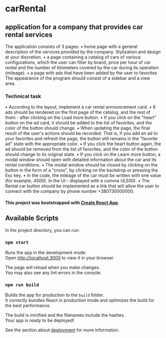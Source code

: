 # carRental
## application for a company that provides car rental services

The application consists of 3 pages:
  • home page with a general description of the services provided by the company. Stylization and design at your discretion.
  • a page containing a catalog of cars of various configurations, which the user can filter by brand, price per hour of car rental and the number of kilometers covered by the car during its operation (mileage).
  • a page with ads that have been added by the user to favorites The appearance of the program should consist of a sidebar and a view area.

### Technical task
  •  According to the layout, implement a car rental announcement card.
  •  8 ads should be rendered on the first page of the catalog, and the rest of them - after clicking on the Load more button.
  •  If you click on the "heart" button on the ad card, it should be added to the list of favorites, and the color of the button should change.
  •  When updating the page, the final result of the user's actions should be recorded. That is, if you add an ad to your favorites and refresh the page, the button still remains in the "favorite ad" state with the appropriate color.
  •  If you click the heart button again, the ad should be removed from the list of favorites, and the color of the button should change to its original state.
  •  If you click on the Learn more button, a modal window should open with detailed information about the car and its rental conditions.
  •  The modal window should be closed by clicking on the button in the form of a "cross", by clicking on the backdrop or pressing the Esc key.
  •  In the code, the mileage of the car must be written with one value (for example, 4500). In the UI - displayed with a comma (4,500).
  •  The Rental car button should be implemented as a link that will allow the user to connect with the company by phone number +380730000000.

#### This project was bootstrapped with [Create React App](https://github.com/facebook/create-react-app).

## Available Scripts

In the project directory, you can run:

### `npm start`

Runs the app in the development mode.\
Open [http://localhost:3000](http://localhost:3000) to view it in your browser.

The page will reload when you make changes.\
You may also see any lint errors in the console.

### `npm run build`

Builds the app for production to the `build` folder.\
It correctly bundles React in production mode and optimizes the build for the best performance.

The build is minified and the filenames include the hashes.\
Your app is ready to be deployed!

See the section about [deployment](https://facebook.github.io/create-react-app/docs/deployment) for more information.
